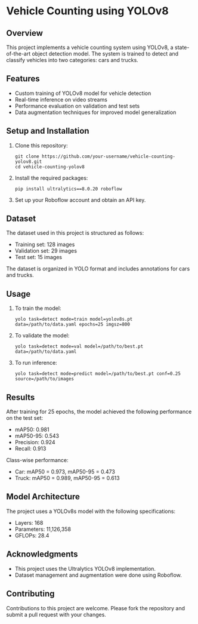 # Vehicle Counting using YOLOv8

## Overview
This project implements a vehicle counting system using YOLOv8, a state-of-the-art object detection model. The system is trained to detect and classify vehicles into two categories: cars and trucks.

## Features
- Custom training of YOLOv8 model for vehicle detection
- Real-time inference on video streams
- Performance evaluation on validation and test sets
- Data augmentation techniques for improved model generalization


## Setup and Installation
1. Clone this repository:
   ```
   git clone https://github.com/your-username/vehicle-counting-yolov8.git
   cd vehicle-counting-yolov8
   ```

2. Install the required packages:
   ```
   pip install ultralytics==8.0.20 roboflow
   ```

3. Set up your Roboflow account and obtain an API key.

## Dataset
The dataset used in this project is structured as follows:
- Training set: 128 images
- Validation set: 29 images
- Test set: 15 images

The dataset is organized in YOLO format and includes annotations for cars and trucks.

## Usage
1. To train the model:
   ```
   yolo task=detect mode=train model=yolov8s.pt data=/path/to/data.yaml epochs=25 imgsz=800
   ```

2. To validate the model:
   ```
   yolo task=detect mode=val model=/path/to/best.pt data=/path/to/data.yaml
   ```

3. To run inference:
   ```
   yolo task=detect mode=predict model=/path/to/best.pt conf=0.25 source=/path/to/images
   ```

## Results
After training for 25 epochs, the model achieved the following performance on the test set:
- mAP50: 0.981
- mAP50-95: 0.543
- Precision: 0.924
- Recall: 0.913

Class-wise performance:
- Car: mAP50 = 0.973, mAP50-95 = 0.473
- Truck: mAP50 = 0.989, mAP50-95 = 0.613

## Model Architecture
The project uses a YOLOv8s model with the following specifications:
- Layers: 168
- Parameters: 11,126,358
- GFLOPs: 28.4

## Acknowledgments
- This project uses the Ultralytics YOLOv8 implementation.
- Dataset management and augmentation were done using Roboflow.

## Contributing
Contributions to this project are welcome. Please fork the repository and submit a pull request with your changes.
